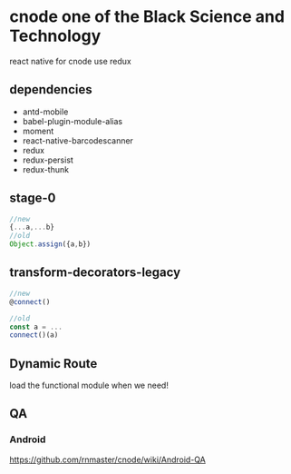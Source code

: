 # cnode one of the Black Science and Technology
react native for cnode use redux
## dependencies
+ antd-mobile
+ babel-plugin-module-alias
+ moment
+ react-native-barcodescanner
+ redux
+ redux-persist
+ redux-thunk

## stage-0 
```javascript
//new
{...a,...b} 
//old
Object.assign({a,b})
`````````````````

## transform-decorators-legacy
```javascript
//new
@connect()

//old
const a = ...
connect()(a)
`````````````````

## Dynamic Route
load the functional module when we need!

## QA
### Android 
https://github.com/rnmaster/cnode/wiki/Android-QA
